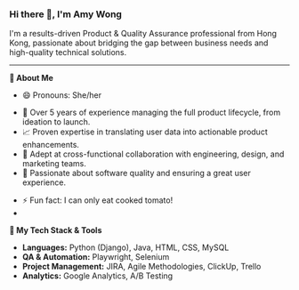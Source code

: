 ### Hi there 👋, I'm Amy Wong

I'm a results-driven Product & Quality Assurance professional from Hong Kong, passionate about bridging the gap between business needs and high-quality technical solutions.

---

**🔹 About Me**
- 😄 Pronouns: She/her
* 🚀 Over 5 years of experience managing the full product lifecycle, from ideation to launch.
* 📈 Proven expertise in translating user data into actionable product enhancements.
* 🤝 Adept at cross-functional collaboration with engineering, design, and marketing teams.
* 🐞 Passionate about software quality and ensuring a great user experience.
- ⚡ Fun fact: I can only eat cooked tomato!
- 
**🔹 My Tech Stack & Tools**

* **Languages:** Python (Django), Java, HTML, CSS, MySQL
* **QA & Automation:** Playwright, Selenium
* **Project Management:** JIRA, Agile Methodologies, ClickUp, Trello
* **Analytics:** Google Analytics, A/B Testing

<!---
Amy-ling/Amy-ling is a ✨ special ✨ repository because its `README.md` (this file) appears on your GitHub profile.
You can click the Preview link to take a look at your changes.
--->
